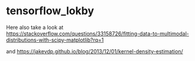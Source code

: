 # tensorflow_lokby
Here also take a look at https://stackoverflow.com/questions/33158726/fitting-data-to-multimodal-distributions-with-scipy-matplotlib?rq=1

and https://jakevdp.github.io/blog/2013/12/01/kernel-density-estimation/
